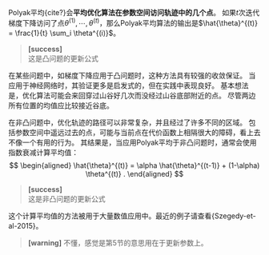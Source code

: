 Polyak平均{cite?}会**平均优化算法在参数空间访问轨迹中的几个点**。
如果$t$次迭代梯度下降访问了点$\theta^{(1)},\cdots,\theta^{(t)}$，那么Polyak平均算法的输出是$\hat{\theta}^{(t)} = \frac{1}{t} \sum_i \theta^{(i)}$。  
> **[success]**  
这是凸问题的更新公式  

在某些问题中，如梯度下降应用于凸问题时，这种方法具有较强的收敛保证。
当应用于神经网络时，其验证更多是启发式的，但在实践中表现良好。
基本想法是，优化算法可能会来回穿过山谷好几次而没经过山谷底部附近的点。
尽管两边所有位置的均值应比较接近谷底。

在非凸问题中，优化轨迹的路径可以非常复杂，并且经过了许多不同的区域。
包括参数空间中遥远过去的点，可能与当前点在代价函数上相隔很大的障碍，看上去不像一个有用的行为。
其结果是，当应用Polyak平均于非凸问题时，通常会使用指数衰减计算平均值：  
$$
\begin{aligned}
    \hat{\theta}^{(t)} = \alpha \hat{\theta}^{(t-1)} + (1-\alpha) \theta^{(t)} .
\end{aligned}
$$

> **[success]**  
这是非凸问题的更新公式  

这个计算平均值的方法被用于大量数值应用中。最近的例子请查看{Szegedy-et-al-2015}。  

> **[warning]**  不懂，感觉是第5节的意思用在于更新参数上。  